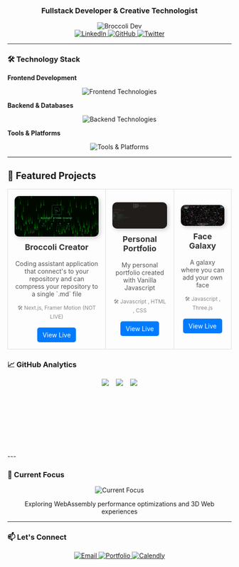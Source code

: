 
<h3 align="center">Fullstack Developer & Creative Technologist</h3>

<div align="center" style="display: flex; justify-content: space-around; align-items: center; flex-wrap: wrap; gap: 2rem; margin: auto;">

  <img width="20%" src="https://raw.githubusercontent.com/gist/vaneseltine/13672fb72cda415b0eb8fa58ea879021/raw/92ecbfa8286f85ffd02c547d983979694230b80a/broccoli.gif" alt="Broccoli Dev" style="flex: 0 0 auto; max-width: 200px;">
</div>



<div align="center" id="badges">
  <!-- Social Badges -->
  <a href="https://www.linkedin.com/in/pgpavlides/">
    <img src="https://img.shields.io/badge/LinkedIn-0077B5?style=for-the-badge&logo=linkedin&logoColor=white" alt="LinkedIn"/>
  </a>
  <a href="https://github.com/pgpavlides">
    <img src="https://img.shields.io/badge/GitHub-100000?style=for-the-badge&logo=github&logoColor=white" alt="GitHub"/>
  </a>
  <a href="https://twitter.com/BroccoliDevGr">
    <img src="https://img.shields.io/badge/Twitter-1DA1F2?style=for-the-badge&logo=twitter&logoColor=white" alt="Twitter"/>
  </a>
</div>

---

### 🛠️ Technology Stack

**Frontend Development**  
<div align="center">
  <img src="https://skillicons.dev/icons?i=nextjs,react,threejs,ts,js,html,css,sass,tailwind,styledcomponents,figma" alt="Frontend Technologies" />
</div>

**Backend & Databases**  
<div align="center">
  <img src="https://skillicons.dev/icons?i=nodejs,mongodb,graphql,postgres,firebase,express" alt="Backend Technologies" />
</div>

**Tools & Platforms**  
<div align="center">
  <img src="https://skillicons.dev/icons?i=git,github,aws,vercel,netlify,webpack" alt="Tools & Platforms" />
</div>

---

## 🚀 Featured Projects


<table style="width:100%; border-collapse: collapse; text-align: center;">
  <tr>
    <td style="padding: 15px; border: 1px solid #ddd;">
      <a href="https://github.com/pgpavlides/mprokolo">
        <img src="images/broccoli_next_create.png" width="250" style="border-radius: 10px; box-shadow: 3px 3px 10px rgba(0,0,0,0.2);" alt="3D Portfolio Platform">
      </a>
      <h3 style="margin-top: 10px; font-size: 18px; color: #333;">Broccoli Creator</h3>
      <p style="font-size: 14px; color: #555;">Coding assistant application that connect's to your repository and can compress your repository to a single `.md` file</p>
      <p style="font-size: 12px; color: #888;">🛠️ Next.js, Framer Motion (NOT LIVE)</p>
      <a href="https://github.com/pgpavlides/mprokolo" style="display: inline-block; padding: 8px 12px; background-color: #007bff; color: white; text-decoration: none; border-radius: 5px; margin-top: 5px;">View Live</a>
    </td>
    <td style="padding: 15px; border: 1px solid #ddd;">
      <a href="https://www.pgpavlides.com">
        <img src="images/cmd_profile.png" width="250" style="border-radius: 10px; box-shadow: 3px 3px 10px rgba(0,0,0,0.2);" alt="Project 2">
      </a>
      <h3 style="margin-top: 10px; font-size: 18px; color: #333;">Personal Portfolio</h3>
      <p style="font-size: 14px; color: #555;">My personal portfolio created with Vanilla Javascript</p>
      <p style="font-size: 12px; color: #888;">🛠️ Javascript , HTML , CSS</p>
      <a href="https://www.pgpavlides.com/" style="display: inline-block; padding: 8px 12px; background-color: #007bff; color: white; text-decoration: none; border-radius: 5px; margin-top: 5px;">View Live</a>
    </td>
    <td style="padding: 15px; border: 1px solid #ddd;">
      <a href="https://face-galaxy.vercel.app/">
        <img src="images/face_galaxy.png" width="250" style="border-radius: 10px; box-shadow: 3px 3px 10px rgba(0,0,0,0.2);" alt="Project 3">
      </a>
      <h3 style="margin-top: 10px; font-size: 18px; color: #333;">Face Galaxy</h3>
      <p style="font-size: 14px; color: #555;">A galaxy where you can add your own face </p>
      <p style="font-size: 12px; color: #888;">🛠️ Javascript , Three.js </p>
      <a href="https://face-galaxy.vercel.app/" style="display: inline-block; padding: 8px 12px; background-color: #007bff; color: white; text-decoration: none; border-radius: 5px; margin-top: 5px;">View Live</a>
    </td>
  </tr>
</table>


### 📈 GitHub Analytics

<div align="center" style="display: flex; flex-wrap: wrap; justify-content: center; gap: 1rem;">
  <img height="165" src="https://github-readme-stats.vercel.app/api?username=pgpavlides&show_icons=true&theme=dark&include_all_commits=true&count_private=true"/>
  <img height="165" src="https://github-readme-streak-stats.herokuapp.com/?user=pgpavlides&theme=dark"/>
  <img height="165" src="https://github-readme-stats.vercel.app/api/top-langs/?username=pgpavlides&layout=compact&theme=dark&langs_count=6"/>
</div>
---

### 🌱 Current Focus

<div align="center">
  <img src="https://skillicons.dev/icons?i=wasm,rust,react,threejs,blender,ae" alt="Current Focus" />
  <p>Exploring WebAssembly performance optimizations and 3D Web experiences</p>
</div>

---

### 📫 Let's Connect

<div align="center">
  <a href="mailto:pgpavlides@gmail.com">
    <img src="https://img.shields.io/badge/Gmail-D14836?style=for-the-badge&logo=gmail&logoColor=white" alt="Email"/>
  </a>
  <a href="https://www.pgpavlides.com">
    <img src="https://img.shields.io/badge/Portfolio-%23000000.svg?style=for-the-badge&logo=vercel&logoColor=white" alt="Portfolio"/>
  </a>
  <a href="https://calendly.com/pgpavlides">
    <img src="https://img.shields.io/badge/Schedule_Meeting-008080?style=for-the-badge&logo=google-meet&logoColor=white" alt="Calendly"/>
  </a>
</div>
